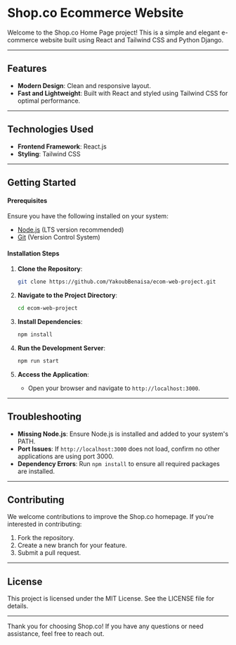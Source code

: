 # Shop.co Ecommerce Website

Welcome to the Shop.co Home Page project! This is a simple and elegant e-commerce website built using React and Tailwind CSS and Python Django.

---

## Features

- **Modern Design**: Clean and responsive layout.
- **Fast and Lightweight**: Built with React and styled using Tailwind CSS for optimal performance.

---

## Technologies Used

- **Frontend Framework**: React.js
- **Styling**: Tailwind CSS

---

## Getting Started


#### Prerequisites

Ensure you have the following installed on your system:

- [Node.js](https://nodejs.org/en) (LTS version recommended)
- [Git](https://git-scm.com/) (Version Control System)

#### Installation Steps

1. **Clone the Repository**:
   ```bash
   git clone https://github.com/YakoubBenaisa/ecom-web-project.git
   ```

2. **Navigate to the Project Directory**:
   ```bash
   cd ecom-web-project
   ```

3. **Install Dependencies**:
   ```bash
   npm install
   ```

4. **Run the Development Server**:
   ```bash
   npm run start
   ```

5. **Access the Application**:
   - Open your browser and navigate to `http://localhost:3000`.

---

## Troubleshooting

- **Missing Node.js**: Ensure Node.js is installed and added to your system's PATH.
- **Port Issues**: If `http://localhost:3000` does not load, confirm no other applications are using port 3000.
- **Dependency Errors**: Run `npm install` to ensure all required packages are installed.

---

## Contributing

We welcome contributions to improve the Shop.co homepage. If you're interested in contributing:

1. Fork the repository.
2. Create a new branch for your feature.
3. Submit a pull request.

---

## License

This project is licensed under the MIT License. See the LICENSE file for details.

---

Thank you for choosing Shop.co! If you have any questions or need assistance, feel free to reach out.

